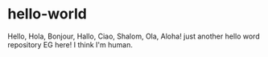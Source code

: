 # hello-world
Hello, Hola, Bonjour, Hallo, Ciao, Shalom, Ola, Aloha! just another hello word repository
EG here! I think I'm human.
